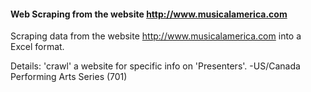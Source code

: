#### Web Scraping from the website http://www.musicalamerica.com

Scraping data from the website http://www.musicalamerica.com into a Excel format.

Details: 'crawl' a website for specific info on 'Presenters'.
-US/Canada Performing Arts Series (701)
